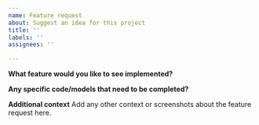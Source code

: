 ```yaml
---
name: Feature request
about: Suggest an idea for this project
title: ''
labels: ''
assignees: ''

---
```


**What feature would you like to see implemented?**

**Any specific code/models that need to be completed?**

**Additional context**
Add any other context or screenshots about the feature request here.
